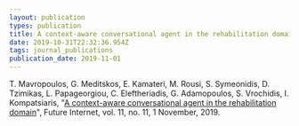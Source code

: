 ```yaml
---
layout: publication
types: publication
title: A context-aware conversational agent in the rehabilitation domain
date: 2019-10-31T22:32:36.954Z
tags: journal_publications
publication_date: 2019-11-01
---
```

T. Mavropoulos, G. Meditskos, E. Kamateri, M. Rousi, S. Symeonidis, D. Tzimikas, L. Papageorgiou, C. Eleftheriadis, G. Adamopoulos, S. Vrochidis, I. Kompatsiaris, "[A context-aware conversational agent in the rehabilitation domain]( https://doi.org/10.3390/fi11110231)", Future Internet, vol. 11, no. 11, 1 November, 2019. 